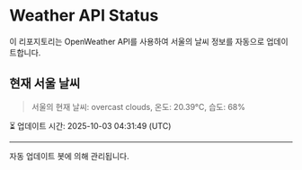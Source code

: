 
# Weather API Status

이 리포지토리는 OpenWeather API를 사용하여 서울의 날씨 정보를 자동으로 업데이트합니다.

## 현재 서울 날씨
> 서울의 현재 날씨: overcast clouds, 온도: 20.39°C, 습도: 68%

⏳ 업데이트 시간: 2025-10-03 04:31:49 (UTC)

---
자동 업데이트 봇에 의해 관리됩니다.
